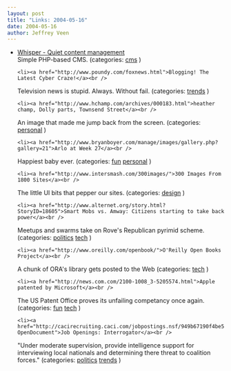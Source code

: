 ```yaml
---
layout: post
title: "Links: 2004-05-16"
date: 2004-05-16
author: Jeffrey Veen
---
```

<ul>
    <li><a href="http://whisper.cx/">Whisper - Quiet content management</a><br />
<span class="link-meta">Simple PHP-based CMS. (categories: <a href="http://del.icio.us/veen/"></a> <a href="http://del.icio.us/veen/cms">cms</a> )</span></li>

    <li><a href="http://www.poundy.com/foxnews.html">Blogging! The Latest Cyber Craze!</a><br />
<span class="link-meta">Television news is stupid. Always. Without fail. (categories: <a href="http://del.icio.us/veen/"></a> <a href="http://del.icio.us/veen/trends">trends</a> )</span></li>

    <li><a href="http://www.hchamp.com/archives/000183.html">heather champ, Dolly parts, Townsend Street</a><br />
<span class="link-meta">An image that made me jump back from the screen. (categories: <a href="http://del.icio.us/veen/"></a> <a href="http://del.icio.us/veen/personal">personal</a> )</span></li>

    <li><a href="http://www.bryanboyer.com/manage/images/gallery.php?gallery=21">Arlo at Week 27</a><br />
<span class="link-meta">Happiest baby ever. (categories: <a href="http://del.icio.us/veen/"></a> <a href="http://del.icio.us/veen/fun">fun</a> <a href="http://del.icio.us/veen/personal">personal</a> )</span></li>

    <li><a href="http://www.intersmash.com/300images/">300 Images From 1800 Sites</a><br />
<span class="link-meta">The little UI bits that pepper our sites. (categories: <a href="http://del.icio.us/veen/"></a> <a href="http://del.icio.us/veen/design">design</a> )</span></li>

    <li><a href="http://www.alternet.org/story.html?StoryID=18605">Smart Mobs vs. Amway: Citizens starting to take back power</a><br />
<span class="link-meta">Meetups and swarms take on Rove's Republican pyrimid scheme. (categories: <a href="http://del.icio.us/veen/"></a> <a href="http://del.icio.us/veen/politics">politics</a> <a href="http://del.icio.us/veen/tech">tech</a> )</span></li>

    <li><a href="http://www.oreilly.com/openbook/">O'Reilly Open Books Project</a><br />
<span class="link-meta">A chunk of ORA's library gets posted to the Web (categories: <a href="http://del.icio.us/veen/"></a> <a href="http://del.icio.us/veen/tech">tech</a> )</span></li>

    <li><a href="http://news.com.com/2100-1008_3-5205574.html">Apple patented by Microsoft</a><br />
<span class="link-meta">The US Patent Office proves its unfailing competancy once again. (categories: <a href="http://del.icio.us/veen/"></a> <a href="http://del.icio.us/veen/fun">fun</a> <a href="http://del.icio.us/veen/tech">tech</a> )</span></li>

    <li><a href="http://cacirecruiting.caci.com/jobpostings.nsf/949b67190f4be56a85256ccc005ce91c/6d732f0b05915a0a85256e23004fa88b?OpenDocument">Job Openings: Interrogator</a><br />
<span class="link-meta">"Under moderate supervision, provide intelligence support for interviewing local nationals and determining there threat to coalition forces." (categories: <a href="http://del.icio.us/veen/"></a> <a href="http://del.icio.us/veen/politics">politics</a> <a href="http://del.icio.us/veen/trends">trends</a> )</span></li>

  </ul>
